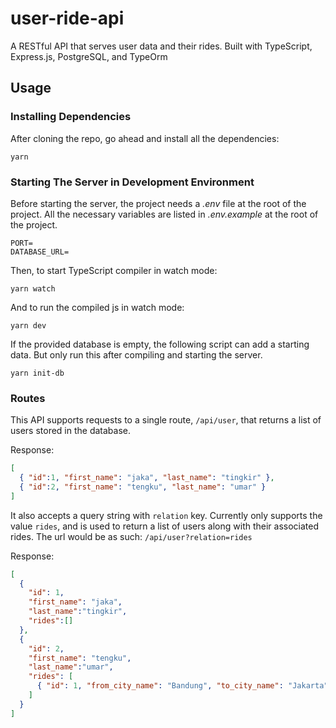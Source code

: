 # user-ride-api

A RESTful API that serves user data and their rides. Built with TypeScript, Express.js, PostgreSQL, and TypeOrm

## Usage

### Installing Dependencies
After cloning the repo, go ahead and install all the dependencies:

```
yarn
```

### Starting The Server in Development Environment
Before starting the server, the project needs a *.env* file at the root of the project. All the necessary variables are listed in *.env.example* at the root of the project.

```
PORT=
DATABASE_URL=
```

Then, to start TypeScript compiler in watch mode:
```
yarn watch
```

And to run the compiled js in watch mode:
```
yarn dev
```

If the provided database is empty, the following script can add a starting data. But only run this after compiling and starting the server.
```
yarn init-db
```

### Routes
This API supports requests to a single route, `/api/user`, that returns a list of users stored in the database.

Response:

```JSON
[
  { "id":1, "first_name": "jaka", "last_name": "tingkir" },
  { "id":2, "first_name": "tengku", "last_name": "umar" }
]
```

It also accepts a query string with `relation` key. Currently only supports the value `rides`, and is used to return a list of users along with their associated rides. The url would be as such: `/api/user?relation=rides`

Response:
```JSON
[
  {
    "id": 1,
    "first_name": "jaka",
    "last_name":"tingkir",
    "rides":[]
  },
  {
    "id": 2,
    "first_name": "tengku",
    "last_name":"umar",
    "rides": [
      { "id": 1, "from_city_name": "Bandung", "to_city_name": "Jakarta" }
    ]
  }
]
```
